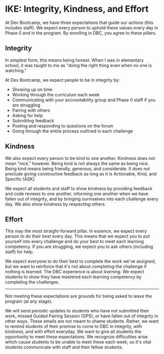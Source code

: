 # IKE: Integrity, Kindness, and Effort

At Dev Bootcamp, we have three expectations that guide our actions (this includes staff). We expect every person to uphold these values every day in Phase 0 and in the program. By enrolling in DBC, you agree to these pillars. 


## Integrity
In simplest form, this means being honest. When I was in elementary school, it was taught to me as "doing the right thing even when no one is watching." 

At Dev Bootcamp, we expect people to be in integrity by:
- Showing up on time
- Working through the curriculum each week
- Communicating with your accountability group and Phase 0 staff if you are struggling
- Pairing with others
- Asking for help
- Submitting feedback
- Posting and responding to questions on the forum
- Going through the entire process outlined in each challenge

## Kindness
We also expect every person to be kind to one another. Kindness does not mean "nice," however. Being kind is not always the same as being nice. Being kind means being friendly, generous, and considerate. It does not preclude giving constructive feedback as long as it is Actionable, Kind, and Specific (ASK). 

We expect all students and staff to show kindness by providing feedback and code reviews to one another, informing one another when we have fallen out of integrity, and by bringing ourmselves into each challenge every day. We also show kindness by respecting others. 


## Effort
This may the most straight-forward pillar. In essence, we expect every person to do their best every day. This means that we expect you to put yourself into every challenge and do your best to meet each learning competency. If you are struggling, we expect you to ask others (including staff) for help. 

We expect everyone to do their best to complete the work we've assigned, but we want to reinforce that it's not about completing the challenge if nothing is learned. The DBC experience is about *learning*. We expect students to show they have mastered each learning competency by completing the challenges. 

***

Not meeting these expectations are grounds for being asked to leave the program (at any stage). 

We will send periodic updates to students who have not submitted their work, missed Guided Pairing Session (GPS), or have fallen out of integrity in other ways. These emails are not meant to shame students. Rather, we want to remind students of their promise to come to DBC in integrity, with kindness, and with effort everyday. We want to give all students the opportunity to meet these expectations. We recognize difficulties arise which cause students to be unable to meet these each week, so it's vital students communicate with staff and their fellow students. 

